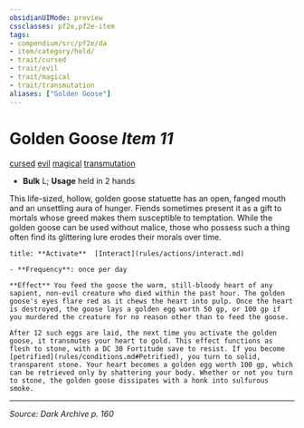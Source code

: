 ```yaml
---
obsidianUIMode: preview
cssclasses: pf2e,pf2e-item
tags:
- compendium/src/pf2e/da
- item/category/held/
- trait/cursed
- trait/evil
- trait/magical
- trait/transmutation
aliases: ["Golden Goose"]
---
```

# Golden Goose *Item 11*  
[cursed](rules/traits/cursed-gmg.md "Cursed Item Trait")  [evil](rules/traits/evil.md "Evil Alignment Trait")  [magical](rules/traits/magical.md "Magical Item Trait")  [transmutation](rules/traits/transmutation.md "Transmutation School Trait")  

- **Bulk** L; **Usage** held in 2 hands

This life-sized, hollow, golden goose statuette has an open, fanged mouth and an unsettling aura of hunger. Fiends sometimes present it as a gift to mortals whose greed makes them susceptible to temptation. While the golden goose can be used without malice, those who possess such a thing often find its glittering lure erodes their morals over time.

```ad-embed-ability
title: **Activate**  [Interact](rules/actions/interact.md)

- **Frequency**: once per day

**Effect** You feed the goose the warm, still-bloody heart of any sapient, non-evil creature who died within the past hour. The golden goose's eyes flare red as it chews the heart into pulp. Once the heart is destroyed, the goose lays a golden egg worth 50 gp, or 100 gp if you murdered the creature for no reason other than to feed the goose.

After 12 such eggs are laid, the next time you activate the golden goose, it transmutes your heart to gold. This effect functions as flesh to stone, with a DC 30 Fortitude save to resist. If you become [petrified](rules/conditions.md#Petrified), you turn to solid, transparent stone. Your heart becomes a golden egg worth 100 gp, which can be retrieved only by shattering your body. Whether or not you turn to stone, the golden goose dissipates with a honk into sulfurous smoke.
```


---
*Source: Dark Archive p. 160*